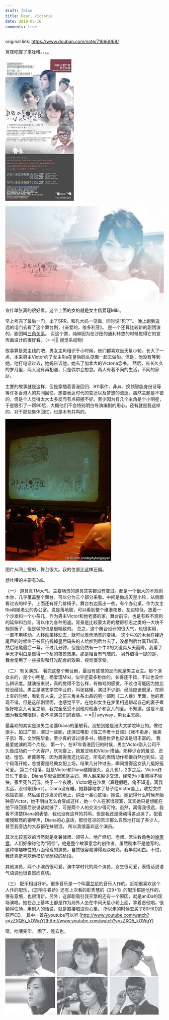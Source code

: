 ```yaml
---
draft: false
title: Dear, Victoria
date: 2010-05-16
comments: true
---
```


original link: https://www.douban.com/note/71696068/

宵夜吃撑了来吐嘈。。。。




![](../../assets/images/Dear-Victoria/p71696068-1.jpg)



![宣传单张真的很好看。这个上面的女的就是女主杨爱瑾Miki。](../../assets/images/Dear-Victoria/p71696068-2.jpg)

宣传单张真的很好看。这个上面的女的就是女主杨爱瑾Miki。



早上考完了最后一门，出了SRR，和孔大妈一见面，同时说“死了”。
晚上跑到遥远的屯门去看了这个舞台剧，《亲爱的，维多利亚》。
是一个还算比较新的剧团演的，剧团叫[三角关系](http://www.trinitytheatre.org/)。
买这个票，纯粹因为在沙田的通利转悠的时候觉得它的宣传画设计的很好看。（= =||| 视觉系动物）

故事算是双主线的吧，男女主角相识于小时候，他们都喜欢坐天星小轮。长大了一点，本来男主Victor约了女主Ria在皇后码头见面一起去做船。但是，他没有等到她。他打电话过去，她妈告诉他，她去了加拿大的Victoria念书。
然后，长长久久的岁月里，两人没有再相遇，只是偶尔会想念。两人有着不同的生活，不同的家庭。

主要的故事就是这样，但是穿插着香港回归、911事件、非典、换领智能身份证等等许多香港人的共同回忆，想要表达时代的变迁以及梦想的流逝。虽然主题是不错的，但是个人觉得太大太多反而有点把握不好。至少因为有几个主角是个小明星，于是吸引了一帮90后，大概他们不会特别明白导演编剧的用心。还有就是我这样的，对于那些集体回忆，也是木有共鸣的。

![图片从网上搜的，舞台很大。我的位置比这样还偏。](../../assets/images/Dear-Victoria/p71696068-3.jpg)

图片从网上搜的，舞台很大。我的位置比这样还偏。




想吐嘈的主要有3点。


（一）
道具真TM大气。主要场景的道具其实都没有变过。都是一个很大的不规则木台，几乎覆盖整个舞台。可以分为三个部分来看。中间是做成天星小轮，从侧面看过去的样子，上面还有好几排椅子。舞台右边高出一些，有个办公桌，作为女主Ria和她老公的办公室。说是落地窗，可以看到整个维港夜景。左边较低，放着一个沙发和一个小茶几，作为男主Victor和他老婆的家。舞台前沿，也是有些不规则的延伸和台阶，可以作为各种用途。背景是比较蒙太奇的楼房标志之类的一大块不规则板子，但是做的也是很精致的。
总之，这个舞台设计的很大气，也很实用，一直不用移动。人移动来移动去，就可以表示场景的变换。
这个牛X的木台在接近尾声的时候终于被反抗拆掉皇后码头的人给推到后台去了，没想到后台真TM深。
然后结尾最后一幕，不过几分钟，但是仍然有一个牛X的大道具从天而降。我看了半天才明白是做得一个桥的夜景效果。那是相当有气魄的。
另外值得一提的是，舞台使用了一些投影和灯光配合的效果，视觉很享受。



（二）
有关演员。
看完这整个舞台剧，最没有感觉的反而就是男主女主。那个演女主的，是个小明星，杨爱瑾Miki，似乎还蛮多粉丝的，长得还不错，不过也没什么辨识度。就演技来说，真的觉得不怎么样，有做戏的感觉。不过也可能因为她比较没经验。男主是演艺学院毕业的，叫张铭耀，演过不少剧，经验应该很足，在网上查的时候，看到有人说，之前三角关系出品的另一部剧《二人餐》里面，他的表现不错。但是这部剧里面，也感觉平平。在他和女主在梦里相遇聊起自己的妻子煮饭好吃女儿可爱之前，我完全感受不到他对他妻子和女儿的爱。不知道，这是不是因为我没带眼镜，看不清演员们的表情。= =||| anyway，男女主无感。

最喜欢的其实是演男主老婆Diana的董敏莉。没想到她是港大文学院毕业的。做过歌手，拍过广告，演过一些剧，还演过电影《性工作者十日谈》《我不卖身，我卖子宫》等。文学院毕业，至少真的读过很多书，情感世界也应该是很丰富的。
我最爱她演的两个片段。
第一个，在97年香港回归的时候，男主Victor刚入公司不久做成功的一个大客户，庆功宴上，她羞涩地和Victor搭讪。那种少女的羞涩、迟疑、惶恐、希冀等等，因为离得我还比较近，所有的表情动作都很自然也到位。这个段落开始，总觉得是经典女配上场，结果几分钟过去，瞬间觉得这女孩儿挺好挺可爱。
第二个段落，就是Victor和Diana结婚很久，女儿也1、2岁之后。Victor终日忙于事业，Diana早就做起家庭主妇。两人越来越少交流，经常为小事闹得不愉快，家里死气沉沉。终于一个夜晚，Victor睡在沙发（真睡假睡，俺不知道，离我太远，没带眼镜orz）。Diana没有睡，她静静地拿了毯子给Victor盖上，收拾文件收拾衣服，然后坐在沙发旁的地上，讲出一番心底话。她说，她记得什么时候开始钟意Victor，她不明白怎么会变成这样，她一个人在家很寂寞，其实她只是想能在他下班回家后说说话就够了，可是两个人的交流少得可怜。虽然，离得我很远，我看不清楚Diana的表情，我也没有这样的共鸣，但是我还是感动得差点哭了。配着缓慢黯然的钢琴声，Diana的心底话，那份苍凉的苦涩那么自然地打动了多少人，甚至我旁边的大叔都在抹眼泪。
所以我很喜欢这个演员。

其次比较喜欢的当然就是身兼律师、领导人、地产经纪、老师、医生数角色的[徐羡曾](http://ahtsui.com/)，人们好像称他为“阿徐”，他是整个故事意念的创作者，虽然剧本不是他写的。这种带趣味性的八面玲珑的演员，自然很容易博得观众喝彩，我早就明白。不过，我还真挺喜欢他模仿曾荫权的桥段。

其他演员，两个小演员很可爱。演中学时代的两个演员，女生很可爱，表情话说语气语调也很自然而真切。



（三）
配乐相当好听。很多音乐是一个叫[黄艾伦](http://milkshakemusic.com.hk/)的音乐人作的。近期很喜欢这个人作的配乐，《志明与春娇》还有上次看的彭秀慧的《29+1》的配乐都是他作的，很有意境，也很清新。另外，这部剧吸引我买票的还有一个原因，就是aniDa的现场演唱。她在台上基本上都是作为局外人坐在中间天星小轮上面，拿着吉他唱，很镇得住场，用别人的话说，就是直接唱进你心里。
所以走的时候去买了80HKD的原声CD。
其中一首在youtube可以听 [http://www.youtube.com/watch?v=zZXQ5\_kOWqY](http://www.youtube.com/watch?v=zZXQ5_kOWqY)





嗯，吐嘈完毕。
困了，睡去也。



![](../../assets/images/Dear-Victoria/p71696068-4.jpg)
